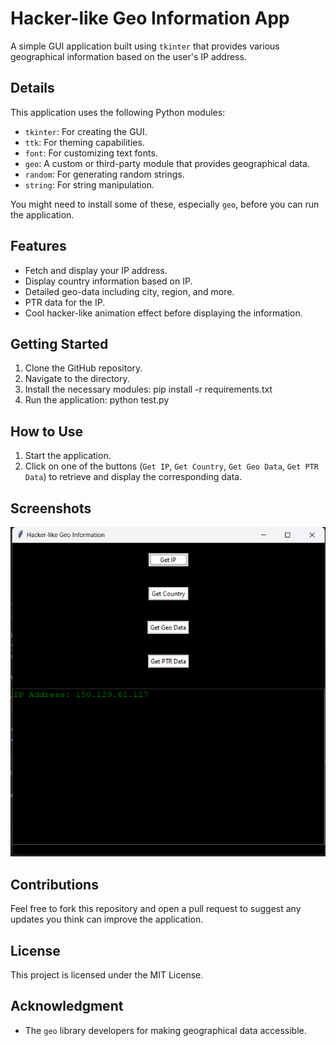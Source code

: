 # Hacker-like Geo Information App

A simple GUI application built using `tkinter` that provides various geographical information based on the user's IP address.

## Details

This application uses the following Python modules:

- `tkinter`: For creating the GUI.
- `ttk`: For theming capabilities.
- `font`: For customizing text fonts.
- `geo`: A custom or third-party module that provides geographical data.
- `random`: For generating random strings.
- `string`: For string manipulation.

You might need to install some of these, especially `geo`, before you can run the application. 

## Features

- Fetch and display your IP address.
- Display country information based on IP.
- Detailed geo-data including city, region, and more.
- PTR data for the IP.
- Cool hacker-like animation effect before displaying the information.

## Getting Started

1. Clone the GitHub repository.
2. Navigate to the directory.
3. Install the necessary modules: pip install -r requirements.txt
4. Run the application: python test.py


## How to Use

1. Start the application.
2. Click on one of the buttons (`Get IP`, `Get Country`, `Get Geo Data`, `Get PTR Data`) to retrieve and display the corresponding data.

## Screenshots

![Sample.png](Sample.png)

## Contributions

Feel free to fork this repository and open a pull request to suggest any updates you think can improve the application.

## License

This project is licensed under the MIT License. 

## Acknowledgment

- The `geo` library developers for making geographical data accessible.

